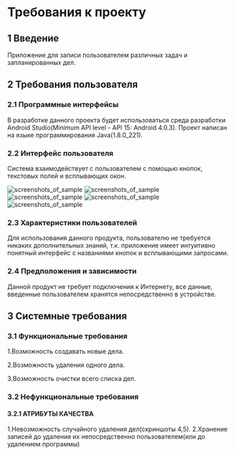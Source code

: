 # Требования к проекту
## 1 Введение
Приложение для записи пользователем различных задач и запланированных дел.
## 2 Требования пользователя
### 2.1 Программные интерфейсы
В разработке данного проекта будет использоваться среда разработки Android Studio(Minimum API level - API 15: Android 4.0.3). Проект написан на языке программирования Java(1.8.0_221).

### 2.2 Интерфейс пользователя
Система взаимодействует с пользователем с помощью кнопок, текстовых полей и всплывающих окон.


![screenshots_of_sample](https://sun9-51.userapi.com/c853628/v853628777/17737b/wxWw98vfzKI.jpg)
![screenshots_of_sample](https://sun9-23.userapi.com/c853628/v853628777/177383/EXFocL7epD4.jpg)
![screenshots_of_sample](https://sun9-44.userapi.com/c853628/v853628777/17738b/uyb0oh5kpyk.jpg)
![screenshots_of_sample](https://sun9-55.userapi.com/c853628/v853628777/177393/xEhBhdTnThk.jpg)
![screenshots_of_sample](https://sun9-45.userapi.com/c853628/v853628777/177373/n6vhyUZGPaE.jpg)


### 2.3 Характеристики пользователей
Для использования данного продукта, пользователю не требуется никаких дополнительных знаний, т.к. приложение имеет интуитивно понятный интерфейс с названиями кнопок и всплывающими запросами.

### 2.4 Предположения и зависимости
Данной продукт не требует подключения к Интернету, все данные, введенные пользователем хранятся непосредственно в устройстве.

## 3 Системные требования
### 3.1 Функциональные требования
1.Возможность создавать новые дела.

2.Возможность удаления одного дела.

3.Возможность очистки всего списка дел.

### 3.2 Нефункциональные требования
#### 3.2.1 АТРИБУТЫ КАЧЕСТВА
1.Невозможность случайного удаления дел(скриншоты 4,5).
2.Хранение записей до удаления их непосредственно пользователем(или до удалением программы)
